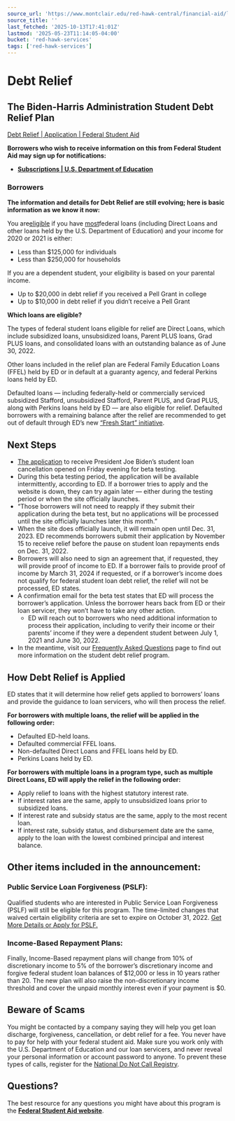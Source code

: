 ```yaml
---
source_url: 'https://www.montclair.edu/red-hawk-central/financial-aid/loans/debt-relief/'
source_title: ''
last_fetched: '2025-10-13T17:41:01Z'
lastmod: '2025-05-23T11:14:05-04:00'
bucket: 'red-hawk-services'
tags: ['red-hawk-services']
---
```


# Debt Relief

## The Biden-Harris Administration Student Debt Relief Plan

[Debt Relief | Application | Federal Student Aid](https://studentaid.gov/debt-relief/application)

**Borrowers who wish to receive information on this from Federal Student Aid may sign up for notifications:**

* [**Subscriptions | U.S. Department of Education**](https://www.ed.gov/subscriptions)

### **Borrowers**

**The information and details for Debt Relief are still evolving; here is basic information as we know it now:**

You are[eligible](https://lnks.gd/l/eyJhbGciOiJIUzI1NiJ9.eyJidWxsZXRpbl9saW5rX2lkIjoxMDEsInVyaSI6ImJwMjpjbGljayIsImJ1bGxldGluX2lkIjoiMjAyMjA5MjkuNjQ0MDY5NjEiLCJ1cmwiOiJodHRwczovL3N0dWRlbnRhaWQuZ292L2RlYnQtcmVsaWVmLWFubm91bmNlbWVudC9vbmUtdGltZS1jYW5jZWxsYXRpb24_dXRtX2NvbnRlbnQ9JnV0bV9tZWRpdW09ZW1haWwmdXRtX25hbWU9JnV0bV9zb3VyY2U9Z292ZGVsaXZlcnkmdXRtX3Rlcm09In0.YX1Mz66z9ZrXpRWogsk_auCyT2SuUIW1DJUXS2ZJYso/s/2900030202/br/144915441065-l) if you have [most](https://lnks.gd/l/eyJhbGciOiJIUzI1NiJ9.eyJidWxsZXRpbl9saW5rX2lkIjoxMDIsInVyaSI6ImJwMjpjbGljayIsImJ1bGxldGluX2lkIjoiMjAyMjA5MjkuNjQ0MDY5NjEiLCJ1cmwiOiJodHRwczovL3N0dWRlbnRhaWQuZ292L2RlYnQtcmVsaWVmLWFubm91bmNlbWVudC9vbmUtdGltZS1jYW5jZWxsYXRpb24_dXRtX2NvbnRlbnQ9JnV0bV9tZWRpdW09ZW1haWwmdXRtX25hbWU9JnV0bV9zb3VyY2U9Z292ZGVsaXZlcnkmdXRtX3Rlcm09In0.i169xcTtaw3URu2iowjhyNPO58-0f1Gy6likjt0WvSI/s/2900030202/br/144915441065-l)federal loans (including Direct Loans and other loans held by the U.S. Department of Education) and your income for 2020 or 2021 is either:

* Less than $125,000 for individuals
* Less than $250,000 for households

If you are a dependent student, your eligibility is based on your parental income.

* Up to $20,000 in debt relief if you received a Pell Grant in college
* Up to $10,000 in debt relief if you didn’t receive a Pell Grant

**Which loans are eligible?**

The types of federal student loans eligible for relief are Direct Loans, which include subsidized loans, unsubsidized loans, Parent PLUS loans, Grad PLUS loans, and consolidated loans with an outstanding balance as of June 30, 2022.

Other loans included in the relief plan are Federal Family Education Loans (FFEL) held by ED or in default at a guaranty agency, and federal Perkins loans held by ED.

Defaulted loans — including federally-held or commercially serviced subsidized Stafford, unsubsidized Stafford, Parent PLUS, and Grad PLUS, along with Perkins loans held by ED — are also eligible for relief. Defaulted borrowers with a remaining balance after the relief are recommended to get out of default through ED’s new [“Fresh Start” initiative](https://www.nasfaa.org/news-item/27785/ED_Announces_Implementation_Efforts_Surrounding_Fresh_Start_Initiative).

## Next Steps

* [The application](https://studentaid.gov/debt-relief/application) to receive President Joe Biden’s student loan cancellation opened on Friday evening for beta testing.
* During this beta testing period, the application will be available intermittently, according to ED. If a borrower tries to apply and the website is down, they can try again later — either during the testing period or when the site officially launches.
* “Those borrowers will not need to reapply if they submit their application during the beta test, but no applications will be processed until the site officially launches later this month.”
* When the site does officially launch, it will remain open until Dec. 31, 2023. ED recommends borrowers submit their application by November 15 to receive relief before the pause on student loan repayments ends on Dec. 31, 2022.
* Borrowers will also need to sign an agreement that, if requested, they will provide proof of income to ED. If a borrower fails to provide proof of income by March 31, 2024 if requested, or if a borrower’s income does not qualify for federal student loan debt relief, the relief will not be processed, ED states.
* A confirmation email for the beta test states that ED will process the borrower’s application. Unless the borrower hears back from ED or their loan servicer, they won’t have to take any other action.
  + ED will reach out to borrowers who need additional information to process their application, including to verify their income or their parents’ income if they were a dependent student between July 1, 2021 and June 30, 2022.
* In the meantime, visit our [Frequently Asked Questions](https://lnks.gd/l/eyJhbGciOiJIUzI1NiJ9.eyJidWxsZXRpbl9saW5rX2lkIjoxMDMsInVyaSI6ImJwMjpjbGljayIsImJ1bGxldGluX2lkIjoiMjAyMjA5MjkuNjQ0MDY5NjEiLCJ1cmwiOiJodHRwczovL3N0dWRlbnRhaWQuZ292L2RlYnQtcmVsaWVmLWFubm91bmNlbWVudC9vbmUtdGltZS1jYW5jZWxsYXRpb24_dXRtX2NvbnRlbnQ9JnV0bV9tZWRpdW09ZW1haWwmdXRtX25hbWU9JnV0bV9zb3VyY2U9Z292ZGVsaXZlcnkmdXRtX3Rlcm09In0.B3e-hl1TP1Ef5slGFNFxUgQZ1zbxyRdjwmP8np1T2QY/s/2900030202/br/144915441065-l) page to find out more information on the student debt relief program.

## How Debt Relief is Applied

ED states that it will determine how relief gets applied to borrowers’ loans and provide the guidance to loan servicers, who will then process the relief.

**For borrowers with multiple loans, the relief will be applied in the following order:**

* Defaulted ED-held loans.
* Defaulted commercial FFEL loans.
* Non-defaulted Direct Loans and FFEL loans held by ED.
* Perkins Loans held by ED.

**For borrowers with multiple loans in a program type, such as multiple Direct Loans, ED will apply the relief in the following order:**

* Apply relief to loans with the highest statutory interest rate.
* If interest rates are the same, apply to unsubsidized loans prior to subsidized loans.
* If interest rate and subsidy status are the same, apply to the most recent loan.
* If interest rate, subsidy status, and disbursement date are the same, apply to the loan with the lowest combined principal and interest balance.

## Other items included in the announcement:

### **Public Service Loan Forgiveness (PSLF):**

Qualified students who are interested in Public Service Loan Forgiveness (PSLF) will still be eligible for this program. The time-limited changes that waived certain eligibility criteria are set to expire on October 31, 2022. [Get More Details or Apply for PSLF.](https://www.whitehouse.gov/publicserviceloanforgiveness/?utm_source=pslf.gov)

### **Income-Based Repayment Plans:**

Finally, Income-Based repayment plans will change from 10% of discretionary income to 5% of the borrower’s discretionary income and forgive federal student loan balances of $12,000 or less in 10 years rather than 20. The new plan will also raise the non-discretionary income threshold and cover the unpaid monthly interest even if your payment is $0.

## Beware of Scams

You might be contacted by a company saying they will help you get loan discharge, forgiveness, cancellation, or debt relief for a fee. You never have to pay for help with your federal student aid. Make sure you work only with the U.S. Department of Education and our loan servicers, and never reveal your personal information or account password to anyone. To prevent these types of calls, register for the [National Do Not Call Registry](https://www.donotcall.gov/).

## Questions?

The best resource for any questions you might have about this program is the [**Federal Student Aid website**](https://studentaid.gov/debt-relief-announcement).